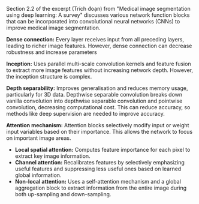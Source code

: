 Section 2.2 of the excerpt (Trích đoạn) from "Medical image segmentation using deep learning: A survey" discusses various network function blocks that can be incorporated into convolutional neural networks (CNNs) to improve medical image segmentation.

**Dense connection:** Every layer receives input from all preceding layers, leading to richer image features. However, dense connection can decrease robustness and increase parameters

**Inception:** Uses parallel multi-scale convolution kernels and feature fusion to extract more image features without increasing network depth.
However, the inception structure is complex.

**Depth separability:** Improves generalisation and reduces memory usage, particularly for 3D data. Depthwise separable convolution breaks down vanilla convolution into depthwise separable convolution and pointwise convolution, decreasing computational cost. This can reduce accuracy, so methods like deep supervision are needed to improve accuracy.

**Attention mechanism:** Attention blocks selectively modify input or weight input variables based on their importance. This allows the network to focus on important image areas.
+ **Local spatial attention:** Computes feature importance for each pixel to extract key image information.
+ **Channel attention:** Recalibrates features by selectively emphasizing useful features and suppressing less useful ones based on learned global information.
+ **Non-local attention:** Uses a self-attention mechanism and a global aggregation block to extract information from the entire image during both up-sampling and down-sampling.
